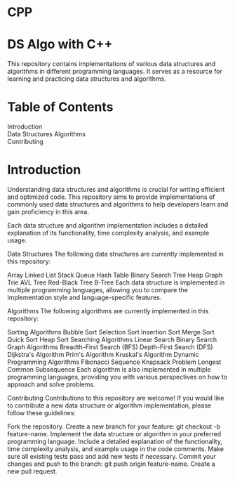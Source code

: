 # CPP
<h1>DS Algo with C++</h1>
<p>This repository contains implementations of various data structures and algorithms in different programming languages. It serves as a resource for learning and practicing data structures and algorithms.</p>

<h1>Table of Contents</h1>
Introduction<br>
<span>Data Structures</span>
Algorithms<br>
Contributing<br>
<h1>Introduction</h1>
Understanding data structures and algorithms is crucial for writing efficient and optimized code. This repository aims to provide implementations of commonly used data structures and algorithms to help developers learn and gain proficiency in this area.

Each data structure and algorithm implementation includes a detailed explanation of its functionality, time complexity analysis, and example usage.

Data Structures
The following data structures are currently implemented in this repository:

Array
Linked List
Stack
Queue
Hash Table
Binary Search Tree
Heap
Graph
Trie
AVL Tree
Red-Black Tree
B-Tree
Each data structure is implemented in multiple programming languages, allowing you to compare the implementation style and language-specific features.

Algorithms
The following algorithms are currently implemented in this repository:

Sorting Algorithms
Bubble Sort
Selection Sort
Insertion Sort
Merge Sort
Quick Sort
Heap Sort
Searching Algorithms
Linear Search
Binary Search
Graph Algorithms
Breadth-First Search (BFS)
Depth-First Search (DFS)
Dijkstra's Algorithm
Prim's Algorithm
Kruskal's Algorithm
Dynamic Programming Algorithms
Fibonacci Sequence
Knapsack Problem
Longest Common Subsequence
Each algorithm is also implemented in multiple programming languages, providing you with various perspectives on how to approach and solve problems.

Contributing
Contributions to this repository are welcome! If you would like to contribute a new data structure or algorithm implementation, please follow these guidelines:

Fork the repository.
Create a new branch for your feature: git checkout -b feature-name.
Implement the data structure or algorithm in your preferred programming language.
Include a detailed explanation of the functionality, time complexity analysis, and example usage in the code comments.
Make sure all existing tests pass and add new tests if necessary.
Commit your changes and push to the branch: git push origin feature-name.
Create a new pull request.
